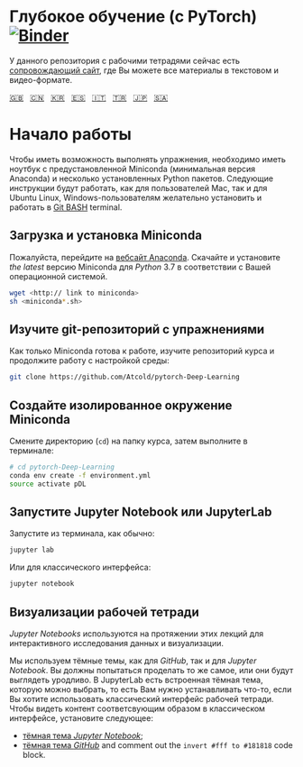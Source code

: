 <!-- # Deep Learning (with PyTorch) [![Binder](https://mybinder.org/badge_logo.svg)](https://mybinder.org/v2/gh/Atcold/pytorch-Deep-Learning/master) -->

# Глубокое обучение (с PyTorch) [![Binder](https://mybinder.org/badge_logo.svg)](https://mybinder.org/v2/gh/Atcold/pytorch-Deep-Learning/master)

<!-- This notebook repository now has a [companion website](https://atcold.github.io/pytorch-Deep-Learning/), where all the course material can be found in video and textual format. -->

У данного репозитория с рабочими тетрадями сейчас есть [сопровождающий сайт](https://atcold.github.io/pytorch-Deep-Learning/), где Вы можете все материалы в текстовом и видео-формате.

<!-- Mandarin -->
<!--
🇨🇳 这份`README.md`的中文版本及网站可以在[这里](https://github.com/Atcold/pytorch-Deep-Learning/blob/master/docs/zh/README-ZH.md)找到.-->

<!-- Korean -->
<!--
🇰🇷 한국어 `README.md`는 [여기](https://github.com/Atcold/pytorch-Deep-Learning/blob/master/docs/ko/README-KO.md)에서 확인하실 수 있습니다.
-->

<!-- Spanish -->
<!--
🇪🇸 La versión en Español de este `README.md` y el sitio web [se encuentran aquí](https://github.com/Atcold/pytorch-Deep-Learning/blob/master/docs/es/README-ES.md).-->

<!-- Italian -->
<!--
🇮🇹 La versione in italiano di questo `README.md` può essere trovata  [a questo indirizzo](https://github.com/Atcold/pytorch-Deep-Learning/blob/master/docs/it/README-IT.md).
-->
<!-- Turkish -->
<!--
🇹🇷 `README.md`'nin Türkçe çevirisi [bu](https://github.com/Atcold/pytorch-Deep-Learning/blob/master/docs/tr/README-TR.md) adreste bulunabilir.
-->
<!-- Japanese -->
<!--
🇯🇵 日本語版の `README.md` は  [ここ](https://github.com/Atcold/pytorch-Deep-Learning/blob/master/docs/ja/README-JA.md) にあります.
-->

<!-- Arabic -->
<!--
🇸🇦 النسخة العربية من ملف `README.md`  [ar](https://github.com/Atcold/pytorch-Deep-Learning/blob/master/docs/ar/README-AR.md) والموقع الالكتروني.
-->

<!-- Arabic -->
<!--
🇸🇦 النسخة العربية من ملف `README.md`  [ar](https://github.com/Atcold/pytorch-Deep-Learning/blob/master/docs/ar/README-RU.md) والموقع الالكتروني.
-->


<!-- English - Mandarin - Korean - Spanish - Italian - Turkish - Japanese - Arabic - Russian -->
[🇬🇧](https://github.com/Atcold/pytorch-Deep-Learning/blob/master/README.md) &nbsp; [🇨🇳](https://github.com/Atcold/pytorch-Deep-Learning/blob/master/docs/zh/README-ZH.md) &nbsp; [🇰🇷](https://github.com/Atcold/pytorch-Deep-Learning/blob/master/docs/ko/README-KO.md) &nbsp; [🇪🇸](https://github.com/Atcold/pytorch-Deep-Learning/blob/master/docs/es/README-ES.md) &nbsp; [🇮🇹](https://github.com/Atcold/pytorch-Deep-Learning/blob/master/docs/it/README-IT.md) &nbsp; [🇹🇷](https://github.com/Atcold/pytorch-Deep-Learning/blob/master/docs/tr/README-TR.md) &nbsp; [🇯🇵](https://github.com/Atcold/pytorch-Deep-Learning/blob/master/docs/ja/README-JA.md) &nbsp; [🇸🇦](https://github.com/Atcold/pytorch-Deep-Learning/blob/master/docs/ar/README-AR.md)

<!-- # Getting started -->

# Начало работы

<!-- To be able to follow the exercises, you are going to need a laptop with Miniconda (a minimal version of Anaconda) and several Python packages installed.
The following instruction would work as is for Mac or Ubuntu Linux users, Windows users would need to install and work in the [Git BASH](https://gitforwindows.org/) terminal. -->

Чтобы иметь возможность выполнять упражнения, необходимо иметь ноутбук с предустановленной Miniconda (минимальная версия Anaconda) и несколько установленных Python пакетов.
Следующие инструкции будут работать, как для пользователей Mac, так и для Ubuntu Linux, Windows-пользователям желательно установить и работать в [Git BASH](https://gitforwindows.org/) terminal.

<!-- ## Download and install Miniconda -->

## Загрузка и установка Miniconda

<!-- Please go to the [Anaconda website](https://conda.io/miniconda.html).
Download and install *the latest* Miniconda version for *Python* 3.7 for your operating system.

```bash
wget <http:// link to miniconda>
sh <miniconda*.sh>
``` -->

Пожалуйста, перейдите на [вебсайт Anaconda](https://conda.io/miniconda.html).
Скачайте и установите *the latest* версию Miniconda для *Python* 3.7 в соответствии с Вашей операционной системой.

```bash
wget <http:// link to miniconda>
sh <miniconda*.sh>
```

<!-- ## Check-out the git repository with the exercise -->

## Изучите git-репозиторий с упражнениями

Как только Miniconda готова к работе, изучите репозиторий курса и продолжите работу с настройкой среды:

```bash
git clone https://github.com/Atcold/pytorch-Deep-Learning
```


<!-- ## Create isolated Miniconda environment -->

## Создайте изолированное окружение Miniconda

<!-- Change directory (`cd`) into the course folder, then type:

```bash
# cd pytorch-Deep-Learning
conda env create -f environment.yml
source activate pDL
``` -->

Смените директорию (`cd`) на папку курса, затем выполните в терминале:

```bash
# cd pytorch-Deep-Learning
conda env create -f environment.yml
source activate pDL
```


<!-- ## Start Jupyter Notebook or JupyterLab -->
## Запустите Jupyter Notebook или JupyterLab

<!-- Start from terminal as usual:

```bash
jupyter lab
```

Or, for the classic interface:

```bash
jupyter notebook
``` -->

Запустите из терминала, как обычно:

```bash
jupyter lab
```

Или для классического интерфейса:

```bash
jupyter notebook
```

<!-- ## Notebooks visualisation -->
## Визуализации рабочей тетради

<!-- *Jupyter Notebooks* are used throughout these lectures for interactive data exploration and visualisation.

We use dark styles for both *GitHub* and *Jupyter Notebook*.
You should try to do the same, or they will look ugly.
JupyterLab has a built-in selectable dark theme, so you only need to install something if you want to use the classic notebook interface.
To see the content appropriately in the classic interface install the following: -->

*Jupyter Notebooks* используются на протяжении этих лекций для интерактивного исследования данных и визуализации.

Мы используем тёмные темы, как для *GitHub*, так и для *Jupyter Notebook*.
Вы должны попытаться проделать то же самое, или они будут выглядеть уродливо.
В JupyterLab есть встроенная тёмная тема, которую можно выбрать, то есть Вам нужно устанавливать что-то, если Вы хотите использовать классический интерфейс рабочей тетради.
Чтобы видеть контент соответсвующим образом в классическом интерфейсе, установите следующее:

 - [тёмная тема *Jupyter Notebook*](https://userstyles.org/styles/153443/jupyter-notebook-dark);
 - [тёмная тема *GitHub*](https://userstyles.org/styles/37035/github-dark) and comment out the `invert #fff to #181818` code block.
